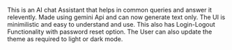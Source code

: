 This is an AI chat Assistant that helps in common queries and answer it relevently. Made using gemini Api and can now generate text only. The UI is minimilistic and easy to understand and use. This also has Login-Logout Functionality with password reset option. The User can also update the theme as required to light or dark mode.
